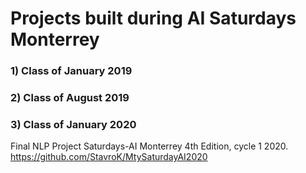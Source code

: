 # Projects built during AI Saturdays Monterrey

### 1) Class of January 2019

### 2) Class of August 2019


### 3) Class of January 2020

Final NLP Project Saturdays-AI Monterrey 4th Edition, cycle 1 2020.
https://github.com/StavroK/MtySaturdayAI2020
